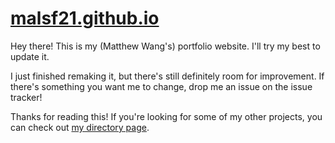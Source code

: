 # [malsf21.github.io](https://malsf21.github.io)

Hey there! This is my (Matthew Wang's) portfolio website. I'll try my best to update it.

I just finished remaking it, but there's still definitely room for improvement. If there's something you want me to change, drop me an issue on the issue tracker!

Thanks for reading this! If you're looking for some of my other projects, you can check out [my directory page](http://matthewwang.me).
